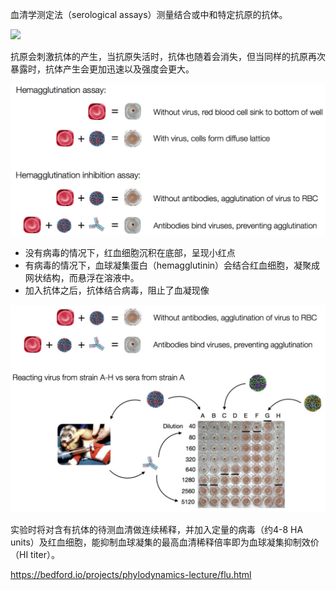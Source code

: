 血清学测定法（serological assays）测量结合或中和特定抗原的抗体。

![](https://www.liverpool.ac.uk/~trh/local_html/immunology/images/immunity/memory.JPG)

抗原会刺激抗体的产生，当抗原失活时，抗体也随着会消失，但当同样的抗原再次暴露时，抗体产生会更加迅速以及强度会更大。


![](images/hi_assay.png)

+ 没有病毒的情况下，红血细胞沉积在底部，呈现小红点
+ 有病毒的情况下，血球凝集蛋白（hemagglutinin）会结合红血细胞，凝聚成网状结构，而悬浮在溶液中。
+ 加入抗体之后，抗体结合病毒，阻止了血凝现像


![](images/hi_cross_reactivity.jpg)

实验时将对含有抗体的待测血清做连续稀释，并加入定量的病毒（约4-8 HA units）及红血细胞，能抑制血球凝集的最高血清稀释倍率即为血球凝集抑制效价（HI titer）。


<https://bedford.io/projects/phylodynamics-lecture/flu.html>


